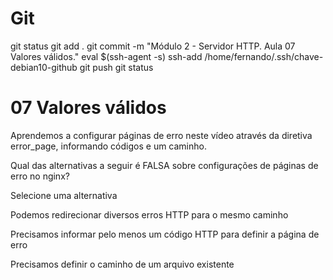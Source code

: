 


# #####################################################################################################################################################
# #####################################################################################################################################################
# #####################################################################################################################################################
# #####################################################################################################################################################
# Git

git status
git add .
git commit -m "Módulo 2 - Servidor HTTP. Aula 07 Valores válidos."
eval $(ssh-agent -s)
ssh-add /home/fernando/.ssh/chave-debian10-github
git push
git status



# #####################################################################################################################################################
# #####################################################################################################################################################
# #####################################################################################################################################################
# #####################################################################################################################################################
# 07 Valores válidos

Aprendemos a configurar páginas de erro neste vídeo através da diretiva error_page, informando códigos e um caminho.

Qual das alternativas a seguir é FALSA sobre configurações de páginas de erro no nginx?

Selecione uma alternativa

Podemos redirecionar diversos erros HTTP para o mesmo caminho


Precisamos informar pelo menos um código HTTP para definir a página de erro


Precisamos definir o caminho de um arquivo existente

